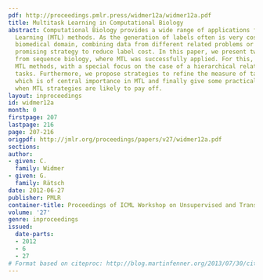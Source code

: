 ```yaml
---
pdf: http://proceedings.pmlr.press/widmer12a/widmer12a.pdf
title: Multitask Learning in Computational Biology
abstract: Computational Biology provides a wide range of applications for Multitask
  Learning (MTL) methods. As the generation of labels often is very costly in the
  biomedical domain, combining data from different related problems or tasks is a
  promising strategy to reduce label cost. In this paper, we present two problems
  from sequence biology, where MTL was successfully applied. For this, we use regularization-based
  MTL methods, with a special focus on the case of a hierarchical relationship between
  tasks. Furthermore, we propose strategies to refine the measure of task relatedness,
  which is of central importance in MTL and finally give some practical guidelines,
  when MTL strategies are likely to pay off.
layout: inproceedings
id: widmer12a
month: 0
firstpage: 207
lastpage: 216
page: 207-216
origpdf: http://jmlr.org/proceedings/papers/v27/widmer12a.pdf
sections: 
author:
- given: C.
  family: Widmer
- given: G.
  family: Rätsch
date: 2012-06-27
publisher: PMLR
container-title: Proceedings of ICML Workshop on Unsupervised and Transfer Learning
volume: '27'
genre: inproceedings
issued:
  date-parts:
  - 2012
  - 6
  - 27
# Format based on citeproc: http://blog.martinfenner.org/2013/07/30/citeproc-yaml-for-bibliographies/
---
```

